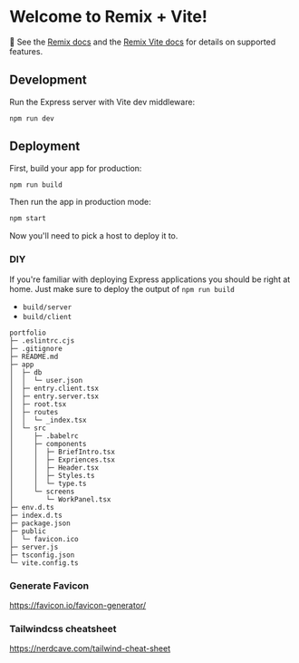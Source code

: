 # Welcome to Remix + Vite!

📖 See the [Remix docs](https://remix.run/docs) and the [Remix Vite docs](https://remix.run/docs/en/main/future/vite) for details on supported features.

## Development

Run the Express server with Vite dev middleware:

```shellscript
npm run dev
```

## Deployment

First, build your app for production:

```sh
npm run build
```

Then run the app in production mode:

```sh
npm start
```

Now you'll need to pick a host to deploy it to.

### DIY

If you're familiar with deploying Express applications you should be right at home. Just make sure to deploy the output of `npm run build`

- `build/server`
- `build/client`

```
portfolio
├─ .eslintrc.cjs
├─ .gitignore
├─ README.md
├─ app
│  ├─ db
│  │  └─ user.json
│  ├─ entry.client.tsx
│  ├─ entry.server.tsx
│  ├─ root.tsx
│  ├─ routes
│  │  └─ _index.tsx
│  └─ src
│     ├─ .babelrc
│     ├─ components
│     │  ├─ BriefIntro.tsx
│     │  ├─ Expriences.tsx
│     │  ├─ Header.tsx
│     │  ├─ Styles.ts
│     │  └─ type.ts
│     └─ screens
│        └─ WorkPanel.tsx
├─ env.d.ts
├─ index.d.ts
├─ package.json
├─ public
│  └─ favicon.ico
├─ server.js
├─ tsconfig.json
└─ vite.config.ts

```

### Generate Favicon

https://favicon.io/favicon-generator/

### Tailwindcss cheatsheet

https://nerdcave.com/tailwind-cheat-sheet
